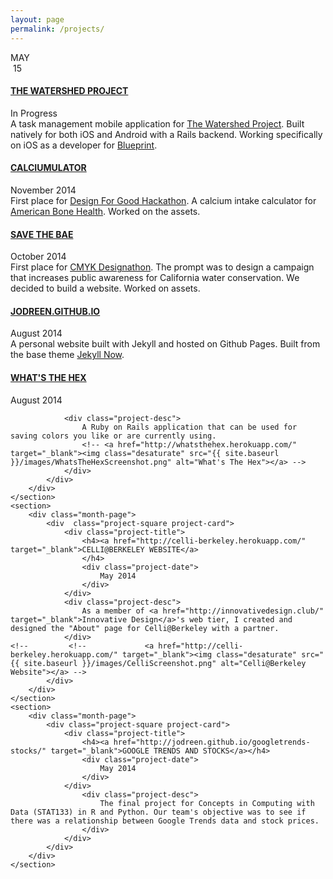 ```yaml
---
layout: page
permalink: /projects/
---
```

<div class="section-container">
    <div class="date">
        <div class="month-name">
            MAY
        </div>
        <div class="year-num">
            &nbsp;15
        </div>
    </div>
    <div class="fourteen nov"></div>
    <div class="project-square only-project-card">
    </div>
    <section>
        <div class="month-page">
            <div class="project-square project-card">
                <div class="project-title">
                    <h4><a data-sr href="http://github.com/calblueprint/watershed">THE WATERSHED PROJECT</a></h4>
                    <div class="project-date">
                        In Progress
                    </div>
                </div>
                <div class="project-desc">
                    A task management mobile application for <a href="http://www.thewatershedproject.org/home.php" target="_blank">The Watershed Project</a>. Built natively for both iOS and Android with a Rails backend. Working specifically on iOS as a developer for <a href="http://bptech.berkeley.edu/" target="_blank">Blueprint</a>.
                </div>
            </div>
        </div>
    </section>
    <div class="oct"></div>
    <section>
        <div class="month-page">
            <div data-sr class="project-square project-card">
                <div class="project-title">
                    <h4><a href="https://calciumulator.herokuapp.com/">CALCIUMULATOR</a></h4>
                    <div class="project-date">
                        November 2014
                    </div>
                </div>
                <div class="project-desc">
                    First place for <a href="http://bptech.berkeley.edu/hackathon" target="_blank">Design For Good Hackathon</a>. A calcium intake calculator for <a href="http://www.americanbonehealth.org/" target="_blank">American Bone Health</a>. Worked on the assets.
                    <!-- <a href="http://calciumulator.herokuapp.com/" target="_blank"><img class="desaturate" src="{{ site.baseurl }}/images/Calciumulator.png" alt="Calciumulator"></a> -->
                </div>
            </div>
        </div>
    </section>
    <section>
       <div class="aug"></div>
        <div class="month-page">
            <div class="project-square project-card">
                <div class="project-title">
                    <h4><a href="http://savethebae.herokuapp.com/">SAVE THE BAE</a></h4>
                    <div class="project-date">
                        October 2014
                    </div>
                </div>
                <div class="project-desc">
                    First place for <a href="http://cmyk.innovativedesign.club/" target="_blank">CMYK Designathon</a>. The prompt was to design a campaign that increases public awareness for California water conservation. We decided to build a website. Worked on assets.
                    <!-- <a href="http://savethebae.herokuapp.com/" target="_blank"><img class="desaturate" src="{{ site.baseurl }}/images/SaveTheBae.png" alt="Save The Bae"></a> -->
                </div>
            </div>
        </div>
    </section>
    <section>
        <div class="month-page">
            <div class="project-square project-card">
                <div class="project-title">
                    <h4><a href="http://jodreen.github.io">JODREEN.GITHUB.IO</a></h4>
                    <div class="project-date">
                        August 2014
                    </div>
                </div>
                <div class="project-desc">
                    A personal website built with Jekyll and hosted on Github Pages. Built from the base theme <a href="https://github.com/barryclark/jekyll-now" target="_blank">Jekyll Now</a>.
                </div>
            </div>
        </div>
    </section>
    <section>
        <div class="may"></div>
        <div class="month-page">
            <div class="project-square project-card">
                <div class="project-title">
                    <h4><a href="http://whatsthehex.herokuapp.com" target="_blank">WHAT'S THE HEX</a></h4>
                    <div class="project-date">
                        August 2014
                    </div>
                </div>

                <div class="project-desc">
                    A Ruby on Rails application that can be used for saving colors you like or are currently using.
                    <!-- <a href="http://whatsthehex.herokuapp.com/" target="_blank"><img class="desaturate" src="{{ site.baseurl }}/images/WhatsTheHexScreenshot.png" alt="What's The Hex"></a> -->
                </div>
            </div>
        </div>
    </section>
    <section>
        <div class="month-page">
            <div  class="project-square project-card">
                <div class="project-title">
                    <h4><a href="http://celli-berkeley.herokuapp.com/" target="_blank">CELLI@BERKELEY WEBSITE</a>
                    </h4>
                    <div class="project-date">
                        May 2014
                    </div>
                </div>
                <div class="project-desc">
                    As a member of <a href="http://innovativedesign.club/" target="_blank">Innovative Design</a>'s web tier, I created and designed the "About" page for Celli@Berkeley with a partner.
                </div>
    <!--         <!--             <a href="http://celli-berkeley.herokuapp.com/" target="_blank"><img class="desaturate" src="{{ site.baseurl }}/images/CelliScreenshot.png" alt="Celli@Berkeley Website"></a> -->
            </div>
        </div>
    </section>
    <section>
        <div class="month-page">
            <div class="project-square project-card">
                <div class="project-title">
                    <h4><a href="http://jodreen.github.io/googletrends-stocks/" target="_blank">GOOGLE TRENDS AND STOCKS</a></h4>
                    <div class="project-date">
                        May 2014
                    </div>
                </div>
                    <div class="project-desc">
                        The final project for Concepts in Computing with Data (STAT133) in R and Python. Our team's objective was to see if there was a relationship between Google Trends data and stock prices.
                    </div>
                </div>
            </div>
        </div>
    </section>
</div>

